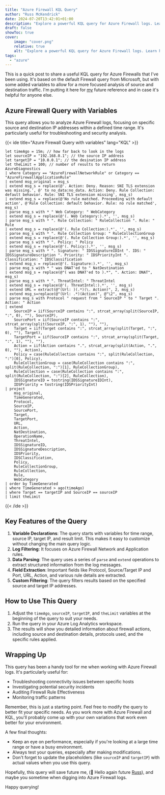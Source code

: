 ```yaml
---
title: "Azure Firewall KQL Query"
author: "Russ McKendrick"
date: 2024-07-20T13:42:01+01:00
description: "Explore a powerful KQL query for Azure Firewall logs. Learn how to analyze network traffic, filter by source and destination IP, and gain insights into your Azure Firewall's performance and security."
draft: false
showToc: true
cover:
    image: "cover.png"
    relative: true
    alt: "Explore a powerful KQL query for Azure Firewall logs. Learn how to analyze network traffic, filter by source and destination IP, and gain insights into your Azure Firewall's performance and security."
tags:
  - "azure"
---
```


This is a quick post to share a useful KQL query for Azure Firewalls that I've been using. It's based on the default Firewall query from Microsoft, but with some added variables to allow for a more focused analysis of source and destination traffic. I'm putting it here for [my]((/about)) future reference and in case it's helpful for anyone else.

## Azure Firewall Query with Variables

This query allows you to analyze Azure Firewall logs, focusing on specific source and destination IP addresses within a defined time range. It's particularly useful for troubleshooting and security analysis.

{{< ide title="Azure Firewall Query with variables" lang="KQL" >}}
```kql {linenos=true}
let timeAgo = 15m; // how far back to look in the logs
let sourceIP = "192.168.0.1"; // the source IP address
let targetIP = "10.0.0.1"; // the desination IP address
let theLimit = 100; // number of results to return
AzureDiagnostics
| where Category == "AzureFirewallNetworkRule" or Category == "AzureFirewallApplicationRule"
| extend msg_original = msg_s
| extend msg_s = replace(@'. Action: Deny. Reason: SNI TLS extension was missing.', @' to no_data:no_data. Action: Deny. Rule Collection: default behavior. Rule: SNI TLS extension missing', msg_s)
| extend msg_s = replace(@'No rule matched. Proceeding with default action', @'Rule Collection: default behavior. Rule: no rule matched', msg_s)
| parse msg_s with * " Web Category: " WebCategory
| extend msg_s = replace(@'(. Web Category:).*', '', msg_s)
| parse msg_s with * ". Rule Collection: " RuleCollection ". Rule: " Rule
| extend msg_s = replace(@'(. Rule Collection:).*', '', msg_s)
| parse msg_s with * ". Rule Collection Group: " RuleCollectionGroup
| extend msg_s = replace(@'(. Rule Collection Group:).*', '', msg_s)
| parse msg_s with * ". Policy: " Policy
| extend msg_s = replace(@'(. Policy:).*', '', msg_s)
| parse msg_s with * ". Signature: " IDSSignatureIDInt ". IDS: " IDSSignatureDescription ". Priority: " IDSPriorityInt ". Classification: " IDSClassification
| extend msg_s = replace(@'(. Signature:).*', '', msg_s)
| parse msg_s with * " was DNAT'ed to " NatDestination
| extend msg_s = replace(@"( was DNAT'ed to ).*", ". Action: DNAT", msg_s)
| parse msg_s with * ". ThreatIntel: " ThreatIntel
| extend msg_s = replace(@'(. ThreatIntel:).*', '', msg_s)
| extend URL = extract(@"(Url: )(.*)(\. Action)", 2, msg_s)
| extend msg_s=replace(@"(Url: .*)(Action)", @"\2", msg_s)
| parse msg_s with Protocol " request from " SourceIP " to " Target ". Action: " Action
| extend 
    SourceIP = iif(SourceIP contains ":", strcat_array(split(SourceIP, ":", 0), ""), SourceIP),
    SourcePort = iif(SourceIP contains ":", strcat_array(split(SourceIP, ":", 1), ""), ""),
    Target = iif(Target contains ":", strcat_array(split(Target, ":", 0), ""), Target),
    TargetPort = iif(SourceIP contains ":", strcat_array(split(Target, ":", 1), ""), ""),
    Action = iif(Action contains ".", strcat_array(split(Action, ".", 0), ""), Action),
    Policy = case(RuleCollection contains ":", split(RuleCollection, ":")[0], Policy),
    RuleCollectionGroup = case(RuleCollection contains ":", split(RuleCollection, ":")[1], RuleCollectionGroup),
    RuleCollection = case(RuleCollection contains ":", split(RuleCollection, ":")[2], RuleCollection),
    IDSSignatureID = tostring(IDSSignatureIDInt),
    IDSPriority = tostring(IDSPriorityInt)
| project
    msg_original,
    TimeGenerated,
    Protocol,
    SourceIP,
    SourcePort,
    Target,
    TargetPort,
    URL,
    Action,
    NatDestination,
    OperationName,
    ThreatIntel,
    IDSSignatureID,
    IDSSignatureDescription,
    IDSPriority,
    IDSClassification,
    Policy,
    RuleCollectionGroup,
    RuleCollection,
    Rule,
    WebCategory
| order by TimeGenerated
| where TimeGenerated > ago(timeAgo)
| where Target == targetIP and SourceIP == sourceIP
| limit theLimit
```
{{< /ide >}}

## Key Features of the Query

1. **Variable Declarations**: The query starts with variables for time range, source IP, target IP, and result limit. This makes it easy to customize without changing the main query logic.
2. **Log Filtering**: It focuses on Azure Firewall Network and Application rules.
3. **Data Parsing**: The query uses a series of `parse` and `extend` operations to extract structured information from the log messages.
4. **Field Extraction**: Important fields like Protocol, Source/Target IP and Port, URL, Action, and various rule details are extracted.
5. **Custom Filtering**: The query filters results based on the specified source and target IP addresses.

## How to Use This Query

1. Adjust the `timeAgo`, `sourceIP`, `targetIP`, and `theLimit` variables at the beginning of the query to suit your needs.
2. Run the query in your Azure Log Analytics workspace.
3. The results will show you detailed information about firewall actions, including source and destination details, protocols used, and the specific rules applied.

## Wrapping Up

This query has been a handy tool for me when working with Azure Firewall logs. It's particularly useful for:

- Troubleshooting connectivity issues between specific hosts
- Investigating potential security incidents
- Auditing Firewall Rule Effectiveness
- Monitoring traffic patterns

Remember, this is just a starting point. Feel free to modify the query to better fit your specific needs. As you work more with Azure Firewall and KQL, you'll probably come up with your own variations that work even better for your environment.

A few final thoughts:

- Keep an eye on performance, especially if you're looking at a large time range or have a busy environment.
- Always test your queries, especially after making modifications.
- Don't forget to update the placeholders (like `sourceIP` and `targetIP`) with actual values when you use this query.

Hopefully, this query will save future me, (👋 Hello again future [Russ](/about)), and maybe you sometime when digging into Azure Firewall logs.

Happy querying!
